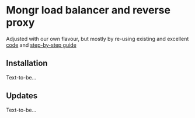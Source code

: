 # Mongr load balancer and reverse proxy

Adjusted with our own flavour, but mostly by re-using existing and excellent [code](https://github.com/wmnnd/nginx-certbot) and [step-by-step guide](https://medium.com/@pentacent/nginx-and-lets-encrypt-with-docker-in-less-than-5-minutes-b4b8a60d3a71)

## Installation
Text-to-be...

## Updates
Text-to-be...
